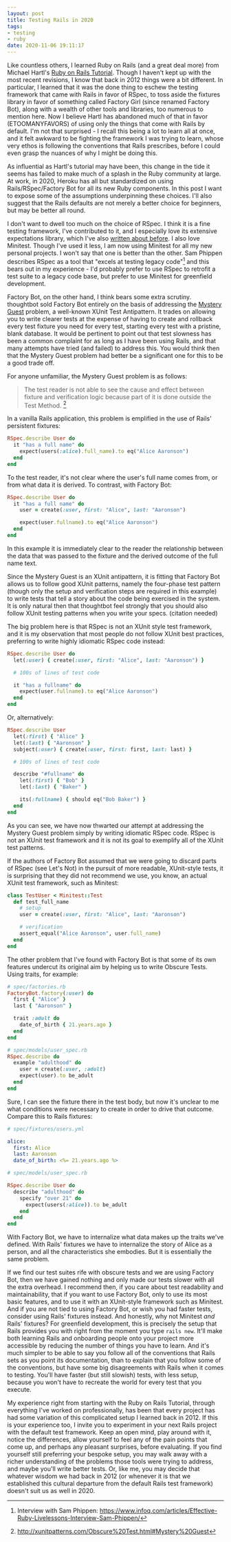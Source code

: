 ```yaml
---
layout: post
title: Testing Rails in 2020
tags:
- testing
- ruby
date: 2020-11-06 19:11:17
---
```


Like countless others, I learned Ruby on Rails (and a great deal more) from Michael Hartl's [Ruby on Rails Tutorial][]. Though I haven't kept up with the most recent revisions, I know that back in 2012 things were a bit different. In particular, I learned that it was the done thing to eschew the testing framework that came with Rails in favor of RSpec, to toss aside the fixtures library in favor of something called Factory Girl (since renamed Factory Bot), along with a wealth of other tools and libraries, too numerous to mention here. Now I believe Hartl has abandoned much of that in favor (ETOOMANYFAVORS) of using only the things that come with Rails by default. I'm not that surprised - I recall this being a lot to learn all at once, and it felt awkward to be fighting the framework I was trying to learn, whose very ethos is following the conventions that Rails prescribes, before I could even grasp the nuances of why I might be doing this.

As influential as Hartl's tutorial may have been, this change in the tide it seems has failed to make much of a splash in the Ruby community at large. At work, in 2020, Heroku has all but standardized on using Rails/RSpec/Factory Bot for all its new Ruby components. In this post I want to expose some of the assumptions underpinning these choices. I'll also suggest that the Rails defaults are not merely a better choice for beginners, but may be better all round.

I don't want to dwell too much on the choice of RSpec. I think it is a fine testing framework, I've contributed to it, and I especially love its extensive expectations library, which I've also [written about before][]. I also love Minitest. Though I've used it less, I am now using Minitest for all my new personal projects. I won't say that one is better than the other. Sam Phippen describes RSpec as a tool that "excels at testing legacy code"[^1] and this bears out in my experience - I'd probably prefer to use RSpec to retrofit a test suite to a legacy code base, but prefer to use Minitest for greenfield development.

Factory Bot, on the other hand, I think bears some extra scrutiny. thoughtbot sold Factory Bot entirely on the basis of addressing the [Mystery Guest][] problem, a well-known XUnit Test Antipattern. It trades on allowing you to write clearer tests at the expense of having to create and rollback every test fixture you need for every test, starting every test with a pristine, blank database. It would be pertinent to point out that test slowness has been a common complaint for as long as I have been using Rails, and that many attempts have tried (and failed) to address this. You would think then that the Mystery Guest problem had better be a significant one for this to be a good trade off.

For anyone unfamiliar, the Mystery Guest problem is as follows:

> The test reader is not able to see the cause and effect between fixture and verification logic because part of it is done outside the Test Method. [^2]

In a vanilla Rails application, this problem is emplified in the use of Rails' persistent fixtures:

```ruby
RSpec.describe User do
  it "has a full name" do
    expect(users(:alice).full_name).to eq("Alice Aaronson")
  end
end
```

To the test reader, it's not clear where the user's full name comes from, or from what data it is derived. To contrast, with Factory Bot:

```ruby
RSpec.describe User do
  it "has a full name" do
    user = create(:user, first: "Alice", last: "Aaronson")

    expect(user.fullname).to eq("Alice Aaronson")
  end
end
```

In this example it is immediately clear to the reader the relationship between the data that was passed to the fixture and the derived outcome of the full name text.

Since the Mystery Guest is an XUnit antipattern, it is fitting that Factory Bot allows us to follow good XUnit patterns, namely the four-phase test pattern (though only the setup and verification steps are required in this example) to write tests that tell a story about the code being exercised in the system. It is only natural then that thoughtbot feel strongly that you should also follow XUnit testing patterns when you write your specs. (citation needed)

The big problem here is that RSpec is not an XUnit style test framework, and it is my observation that most people do not follow XUnit best practices, preferring to write highly idiomatic RSpec code instead:

```ruby
RSpec.describe User do
  let(:user) { create(:user, first: "Alice", last: "Aaronson") }

  # 100s of lines of test code

  it "has a fullname" do
    expect(user.fullname).to eq("Alice Aaronson")
  end
end
```

Or, alternatively:

```ruby
RSpec.describe User
  let(:first) { "Alice" }
  let(:last) { "Aaronson" }
  subject(:user) { create(:user, first: first, last: last) }

  # 100s of lines of test code

  describe "#fullname" do
    let(:first) { "Bob" }
    let(:last) { "Baker" }

    its(:fullname) { should eq("Bob Baker") }
  end
end
```

As you can see, we have now thwarted our attempt at addressing the Mystery Guest problem simply by writing idiomatic RSpec code. RSpec is not an XUnit test framework and it is not its goal to exemplify all of the XUnit test patterns.

If the authors of Factory Bot assumed that we were going to discard parts of RSpec (see Let's Not) in the pursuit of more readable, XUnit-style tests, it is surprising that they did not recommend we use, you know, an actual XUnit test framework, such as Minitest:

```ruby
class TestUser < Minitest::Test
  def test_full_name
    # setup
    user = create(:user, first: "Alice", last: "Aaronson")

    # verification
    assert_equal("Alice Aaronson", user.full_name)
  end
end
```

The other problem that I've found with Factory Bot is that some of its own features undercut its original aim by helping us to write Obscure Tests. Using traits, for example:

```ruby
# spec/factories.rb
FactoryBot.factory(:user) do
  first { "Alice" }
  last { "Aaronson" }

  trait :adult do
    date_of_birth { 21.years.ago }
  end
end

# spec/models/user_spec.rb
RSpec.describe do
  example "adulthood" do
    user = create(:user, :adult)
    expect(user).to be_adult
  end
end
```

Sure, I can see the fixture there in the test body, but now it's unclear to me what conditions were necessary to create in order to drive that outcome. Compare this to Rails fixtures:

```yaml
# spec/fixtures/users.yml

alice:
  first: Alice
  last: Aaronson
  date_of_birth: <%= 21.years.ago %>
```

```ruby
# spec/models/user_spec.rb

RSpec.describe User do
  describe "adulthood" do
    specify "over 21" do
      expect(users(:alice)).to be_adult
    end
  end
end
```

With Factory Bot, we have to internalize what data makes up the traits we've defined. With Rails' fixtures we have to internalize the story of Alice as a person, and all the characteristics she embodies. But it is essentially the same problem.

If we find our test suites rife with obscure tests and we are using Factory Bot, then we have gained nothing and only made our tests slower with all the extra overhead. I recommend then, if you care about test readability and maintainability, that if you want to use Factory Bot, only to use its most basic features, and to use it with an XUnit-style framework such as Minitest. And if you are not tied to using Factory Bot, or wish you had faster tests, consider using Rails' fixtures instead. And honestly, why not Minitest *and* Rails' fixtures? For greenfield development, this is precisely the setup that Rails provides you with right from the moment you type `rails new`. It'll make both learning Rails and onboarding people onto your project more accessible by reducing the number of things you have to learn. And it's much simpler to be able to say you follow all of the conventions that Rails sets as you point its documentation, than to explain that you follow some of the conventions, but have some big disagreements with Rails when it comes to testing. You'll have faster (but still slowish) tests, with less setup, because you won't have to recreate the world for every test that you execute.

My experience right from starting with the Ruby on Rails Tutorial, through everything I've worked on professionally, has been that every project has had some variation of this complicated setup I learned back in 2012. If this is your experience too, I invite you to experiment in your next Rails project with the default test framework. Keep an open mind, play around with it, notice the differences, allow yourself to feel any of the pain points that come up, and perhaps any pleasant surprises, before evaluating. If you find yourself still preferring your bespoke setup, you may walk away with a richer understanding of the problems those tools were trying to address, and maybe you'll write better tests. Or, like me, you may decide that whatever wisdom we had back in 2012 (or whenever it is that we established this cultural departure from the default Rails test framework) doesn't suit us as well in 2020.

[^1]: Interview with Sam Phippen: https://www.infoq.com/articles/Effective-Ruby-Livelessons-Interview-Sam-Phippen/
[^2]: http://xunitpatterns.com/Obscure%20Test.html#Mystery%20Guest

[Ruby on Rails Tutorial]: https://www.railstutorial.org/
[Mystery Guest]: http://xunitpatterns.com/Obscure%20Test.html#Mystery%20Guest
[written about before]: http://timjwade.com/2017/02/20/factories-arent-fixtures.html
